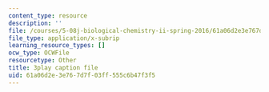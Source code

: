 ```yaml
---
content_type: resource
description: ''
file: /courses/5-08j-biological-chemistry-ii-spring-2016/61a06d2e3e767d7f03ff555c6b47f3f5_RBH2RVDrJYI.srt
file_type: application/x-subrip
learning_resource_types: []
ocw_type: OCWFile
resourcetype: Other
title: 3play caption file
uid: 61a06d2e-3e76-7d7f-03ff-555c6b47f3f5
---
```

